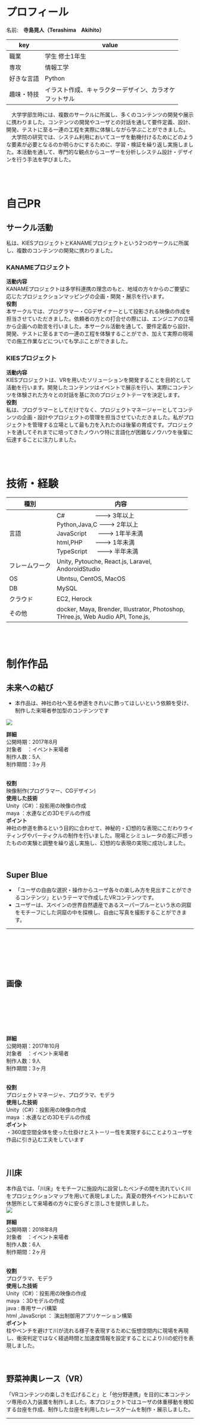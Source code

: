 # プロフィール
名前:　**寺島晃人（Terashima　Akihito）** 

|key|value|
|----|----|
|職業|学生 修士1年生|
|専攻|情報工学|
|好きな言語|Python
|趣味・特技|イラスト作成、キャラクターデザイン、カラオケ<br>フットサル|

　大学学部生時には、複数のサークルに所属し、多くのコンテンツの開発や展示に携わりました。コンテンツの開発やユーザとの対話を通して要件定義、設計、開発、テストに至る一連の工程を実際に体験しながら学ぶことができました。<br>
　大学院の研究では、システム利用においてユーザを動機付けるためにどのような要素が必要となるのか明らかにするために、学習・検証を繰り返し実施しました。本活動を通して、専門的な観点からユーザーを分析しシステム設計・デザインを行う手法を学びました。

<br><br>

# 自己PR
## サークル活動
私は、KIESプロジェクトとKANAMEプロジェクトという2つのサークルに所属し、複数のコンテンツの開発に携わりました。
### KANAMEプロジェクト
**活動内容**<br>
KANAMEプロジェクトは多学科連携の理念のもと、地域の方々からのご要望に応じたプロジェクションマッピングの企画・開発・展示を行います。<br>
**役割** <br>
本サークルでは、プログラマー・CGデザイナーとして投影される映像の作成を担当させていただきました。依頼者の方との打合せの際には、エンジニアの立場から企画への助言を行いました。本サークル活動を通して、要件定義から設計、開発、テストに至るまでの一連の工程を体験することができ、加えて実際の現場での施工作業などについても学ぶことができました。
### KIESプロジェクト
**活動内容**<br>
KIESプロジェクトは、VRを用いたソリューションを開発することを目的として活動を行います。開発したコンテンツはイベントで展示を行い、実際にコンテンツを体験された方々との対話を基に次のプロジェクトテーマを決定します。<br>
**役割** <br>
私は、プログラマーとしてだけでなく、プロジェクトマネージャーとしてコンテンツの企画・設計やプロジェクトの管理を担当させていただきました。私がプロジェクトを管理する立場として最も力を入れたのは後輩の育成です。プロジェクトを通してそれまでに培ってきたノウハウ特に言語化が困難なノウハウを後輩に伝達することに注力しました。

<br><br>

# 技術・経験

|種別|内容|
|--|--|
|言語|C# &emsp;&emsp;&emsp;&emsp;&nbsp;&nbsp; ---> 3年以上<br>Python,Java,C ---> 2年以上<br> JavaScript &nbsp;&nbsp;&nbsp;&nbsp;&nbsp; ---> 1年半未満<br>html,PHP &nbsp;&nbsp;&nbsp;&nbsp;&nbsp;&nbsp; ---> 1年未満<br>TypeScript &nbsp;&nbsp;&nbsp;&nbsp; ---> 半年未満|
|フレームワーク|Unity, Pytouche, React.js, Laravel,<br>AndoroidStudio|
|OS|Ubntsu, CentOS, MacOS|
|DB|MySQL|
|クラウド|EC2, Herock|
|その他|docker, Maya, Brender, Illustrator, Photoshop,<br>THree.js, Web Audio API, Tone.js,|

<br><br>

# 制作作品
## 未来への結び
* 本作品は、神社の社へ至る参道をきれいに飾ってほしいという依頼を受け、制作した来場者参加型のコンテンツです
<img src="https://github.com/Akito-ra/markdown_sheet/blob/main/img/musubi.png">
<br>

**詳細**
<br>公開時期：2017年8月<br>
対象者　：イベント来場者<br>
制作人数：5人<br>
制作期間：3ヶ月<br>
<br>

**役割**
<br>映像制作(プログラマー、CGデザイン)<br>
**使用した技術**
<br>Unity（C#）：投影用の映像の作成
<br>maya ：水連などの3Dモデルの作成<br>
**ポイント**
<br>神社の参道を飾るという目的に合わせて、神秘的・幻想的な表現にこだわりライティングやパーティクルの制作を行いました。現場とシミュレータの差に戸惑ったものの実験と調整を繰り返し実施し、幻想的な表現の実現に成功しました。<br><br><br>

## Super Blue
* 「ユーザの自由な選択・操作からユーザ各々の楽しみ方を見出すことができるコンテンツ」というテーマで作成したVRコンテンツです。<br>
* ユーザーは、スペインの世界自然遺産であるスーパーブルーという氷の洞窟をモチーフにした洞窟の中を探検し、自由に写真を撮影することができます。

----
<br><br><br><br>
画像
<br><br><br><br>
----

<br>

**詳細**
<br>公開時期：2017年10月<br>
対象者　：イベント来場者<br>
制作人数：9人<br>
制作期間：3ヶ月<br>
<br>

**役割**
<br>プロジェクトマネージャ、プログラマ、モデラ<br>
**使用した技術**
<br>Unity（C#）：投影用の映像の作成
<br>maya ：水連などの3Dモデルの作成<br>
**ポイント**
<br>・360度空間全体を使った仕掛けとストーリー性を実現するにことよりユーザを作品に引き込む工夫をしています
<br><br><br>

## 川床
本作品では、「川床」をモチーフに施設内に設営したベンチの間を流れていく川をプロジェクションマップを用いて表現しました。真夏の野外イベントにおいて休憩所として来場者の方々に安らぎと涼しさを提供しました。
<br><img src="https://github.com/Akito-ra/markdown_sheet/blob/main/img/kawadoko.png">
<br>

**詳細**
<br>公開時期：2018年8月<br>
対象者　：イベント来場者<br>
制作人数：6人<br>
制作期間：2ヶ月<br>
<br>

**役割**
<br>プログラマ、モデラ<br>
**使用した技術**
<br>Unity（C#）：投影用の映像の作成
<br>maya ：3Dモデルの作成
<br>java : 専用サーバ構築
<br>html ,JavaScript ： 演出制御用アプリケーション構築
<br> **ポイント**
<br>柱やベンチを避けて川が流れる様子を表現するために仮想空間内に現場を再現し、衝突判定ではなく経過時間と加速度情報を設定することにより川の蛇行を表現しました。
<br><br><br>

## 野菜神輿レース（VR）
「VRコンテンツの楽しさを広げること」と「他分野連携」を目的に本コンテンツ専用の入力装置を制作しました。本プロジェクトではユーザの体重移動を検知する台座を作成、制作した台座を利用したレースゲームを制作・展示しました。

----
<br><br><br><br>
画像
<br><br><br><br>
----

<br>

<br> **詳細**
<br>公開時期：2017年7月
<br>対象者　：イベント来場者
<br>制作人数： 20人
<br>制作期間：2ヶ月<br>
<br>
**役割**
<br>プログラマ、モデラ<br>
**使用した技術**
<br>Unity（C#）：コンテンツ構築
<br>maya ：3Dモデルの作成<br>
**ポイント**
<br>
<br><br><br>

## 電子紙芝居

**詳細**
<br>公開時期：2017年12月
<br>対象者　：イベント来場者
<br>制作人数： 4人
<br>制作期間：3ヶ月<br>
<br>
**役割**
<br>プログラマ、モデラ<br>
**使用した技術**
<br>Unity（C#）：投影される映像の作成
<br>maya ：3Dモデルの作成<br>
**ポイント**
<br>
<br><br><br>

## G-Destroy

**詳細**
<br>公開時期：2018年10月
<br>対象者　：イベント来場者
<br>制作人数： 9人
<br>制作期間：4ヶ月<br>
<br>
**役割**
<br>プログラマ、モデラ<br>
**使用した技術**
<br>Unity（C#）：VRコンテンツ構築
<br>maya ：3Dモデルの作成<br>
**ポイント**
<br>
<br><br><br>

## クイズ大会
## VRゲームセンター
## 嫌がらせVR
## VR縁日
## 火災シミュレーション
<br><br><br>

# 研究
## 全方位コンテンツの浸透を目指した<br>　高臨場感コンテンツデザインシステム

<img src="https://github.com/Akito-ra/markdown_sheet/blob/main/img/design_system_structure.png">
<br><br>
<img src="https://github.com/Akito-ra/markdown_sheet/blob/main/img/design_system_overview.png">

**研究人数**
<br>4人
<br> **役割**
<br>システム設計、クライアントサイド構築
<br> **使用技術**
<br>html ： クライアントサイド構築
<br>JavaScript ： Three.js ,Web Audio APIの実装
<br>Python ： データ管理、音源分離
<br>PHP : サーバーサイド構築
<br>その他 : docker ,Herock ,MySQL, 
<br><br>
**研究背景**
<br>昨今、
<br> **システム概要**
<br>高臨場感コンテンツデザインシステムは、
<br> **ポイント**
<br>本研究において
<br><br>、

# ハッカソン

## 金融×AI

**提案システム**
<br><br>
**役割**
<br><br>
